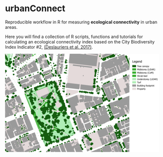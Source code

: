 # urbanConnect
Reproducible workflow in R for measuring **ecological connectivity** in urban areas. 

Here you will find a collection of R scripts, functions and tutorials for calculating an ecological connectivity index based on the City Biodiversity Index Indicator #2, [(Deslauriers et al. 2017)](https://www.sciencedirect.com/science/article/pii/S1470160X17300912).

![GIS layers around Fitzroy Gardens, Melbourne, Australia](images/ZoomedInFitzroyGardens.png)
